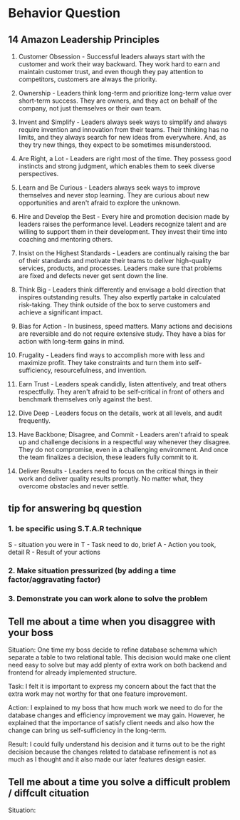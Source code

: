 # Behavior Question

## 14 Amazon Leadership Principles

1. Customer Obsession - Successful leaders always start with the customer and work their way backward. They work hard to earn and maintain customer trust, and even though they pay attention to competitors, customers are always the priority.

2. Ownership - Leaders think long-term and prioritize long-term value over short-term success. They are owners, and they act on behalf of the company, not just themselves or their own team.

3. Invent and Simplify - Leaders always seek ways to simplify and always require invention and innovation from their teams. Their thinking has no limits, and they always search for new ideas from everywhere. And, as they try new things, they expect to be sometimes misunderstood.

4. Are Right, a Lot - Leaders are right most of the time. They possess good instincts and strong judgment, which enables them to seek diverse perspectives.

5. Learn and Be Curious - Leaders always seek ways to improve themselves and never stop learning. They are curious about new opportunities and aren't afraid to explore the unknown.

6. Hire and Develop the Best - Every hire and promotion decision made by leaders raises the performance level. Leaders recognize talent and are willing to support them in their development. They invest their time into coaching and mentoring others.

7. Insist on the Highest Standards - Leaders are continually raising the bar of their standards and motivate their teams to deliver high-quality services, products, and processes. Leaders make sure that problems are fixed and defects never get sent down the line.

8. Think Big - Leaders think differently and envisage a bold direction that inspires outstanding results. They also expertly partake in calculated risk-taking. They think outside of the box to serve customers and achieve a significant impact.

9. Bias for Action - In business, speed matters. Many actions and decisions are reversible and do not require extensive study. They have a bias for action with long-term gains in mind.

10. Frugality - Leaders find ways to accomplish more with less and maximize profit. They take constraints and turn them into self-sufficiency, resourcefulness, and invention.

11. Earn Trust - Leaders speak candidly, listen attentively, and treat others respectfully. They aren't afraid to be self-critical in front of others and benchmark themselves only against the best.

12. Dive Deep - Leaders focus on the details, work at all levels, and audit frequently.

13. Have Backbone; Disagree, and Commit - Leaders aren't afraid to speak up and challenge decisions in a respectful way whenever they disagree. They do not compromise, even in a challenging environment. And once the team finalizes a decision, these leaders fully commit to it.

14. Deliver Results - Leaders need to focus on the critical things in their work and deliver quality results promptly. No matter what, they overcome obstacles and never settle.

## tip for answering bq question

### 1. be specific using S.T.A.R technique

S - situation you were in
T - Task need to do, brief
A - Action you took, detail
R - Result of your actions

### 2. Make situation pressurized (by adding a time factor/aggravating factor)

### 3. Demonstrate you can work alone to solve the problem

## Tell me about a time when you disaggree with your boss

Situation: One time my boss decide to refine database schemma which separate a table to two relational table. This decision would make one client need easy to solve but may add plenty of extra work on both backend and frontend for already implemented structure.

Task: I felt it is important to express my concern about the fact that the extra work may not worthy for that one feature improvement.

Action: I explained to my boss that how much work we need to do for the database changes and efficiency improvement we may gain. However, he explained that the importance of satisfy client needs and also how the change can bring us self-sufficiency in the long-term.

Result: I could fully understand his decision and it turns out to be the right decision because the changes related to database refinement is not as much as I thought and it also made our later features design easier.

## Tell me about a time you solve a difficult problem / diffcult cituation

Situation:
